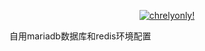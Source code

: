 
<p align="center">
  <a href="https://nginx-3.frp.chrelyonly.cn" target="_blank">
    <img alt="chrelyonly!" src="https://nginx-3.frp.chrelyonly.cn/moe-counter-api/@chrelyonly?name=chrelyonly&theme=rule34">
  </a>
</p>

自用mariadb数据库和redis环境配置
